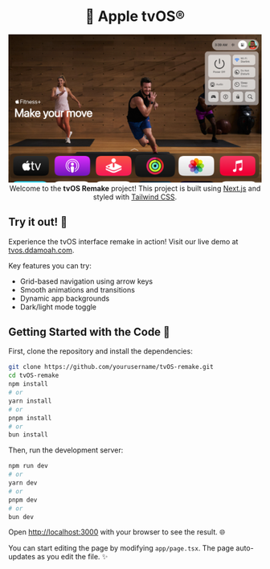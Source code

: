 <div align="center">
    <h1> Apple tvOS®</h1>
</div>
<div align="center">
    <img src="./github/ss1.png" width="700" alt="Screenshot">
</div>

<div align="center">
    Welcome to the <strong>tvOS Remake</strong> project! This project is built using <a href="https://nextjs.org">Next.js</a> and styled with <a href="https://tailwindcss.com">Tailwind CSS</a>.
</div>

## Try it out! 🚀

Experience the tvOS interface remake in action! Visit our live demo at [tvos.ddamoah.com](https://tvos.ddamoah.com).

Key features you can try:
- Grid-based navigation using arrow keys
- Smooth animations and transitions 
- Dynamic app backgrounds
- Dark/light mode toggle

## Getting Started with the Code 🏁

First, clone the repository and install the dependencies:

```bash
git clone https://github.com/yourusername/tvOS-remake.git
cd tvOS-remake
npm install
# or
yarn install
# or
pnpm install
# or
bun install
```

Then, run the development server:

```bash
npm run dev
# or
yarn dev
# or
pnpm dev
# or
bun dev
```

Open [http://localhost:3000](http://localhost:3000) with your browser to see the result. 🌐

You can start editing the page by modifying `app/page.tsx`. The page auto-updates as you edit the file. ✨